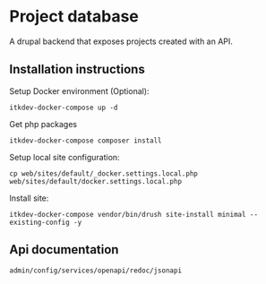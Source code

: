 # Project database
A drupal backend that exposes projects created with an API.
## Installation instructions
Setup Docker environment (Optional):
```
itkdev-docker-compose up -d
```
Get php packages
```
itkdev-docker-compose composer install
```
Setup local site configuration:
```
cp web/sites/default/_docker.settings.local.php web/sites/default/docker.settings.local.php
```
Install site:
```
itkdev-docker-compose vendor/bin/drush site-install minimal --existing-config -y
```

## Api documentation
```
admin/config/services/openapi/redoc/jsonapi
```
